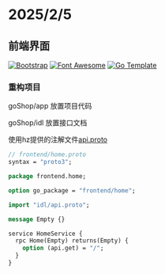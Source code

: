 # 2025/2/5

## 前端界面

[![Bootstrap](https://img.shields.io/badge/Bootstrap-v5.1.3-purple?style=flat-square)](https://getbootstrap.com)
[![Font Awesome](https://img.shields.io/badge/Font_Awesome-v6.0.0-blue?style=flat-square)](https://fontawesome.com)
[![Go Template](https://img.shields.io/badge/Go_Template-v1.16.3-orange?style=flat-square)](https://golang.org/pkg/html/template/)

### 重构项目

goShop/app 放置项目代码

goShop/idl 放置接口文档

使用hz提供的注解文件[api.proto](https://www.cloudwego.io/zh/docs/hertz/tutorials/toolkit/usage-protobuf/)

```protobuf
// frontend/home.proto
syntax = "proto3";

package frontend.home;

option go_package = "frontend/home";

import "idl/api.proto";

message Empty {}

service HomeService {
  rpc Home(Empty) returns(Empty) {
    option (api.get) = "/";
  }
}
```

